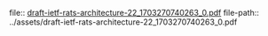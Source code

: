 file:: [draft-ietf-rats-architecture-22_1703270740263_0.pdf](../assets/draft-ietf-rats-architecture-22_1703270740263_0.pdf)
file-path:: ../assets/draft-ietf-rats-architecture-22_1703270740263_0.pdf
